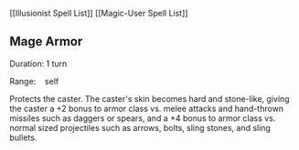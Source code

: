 [[Illusionist Spell List]]
[[Magic-User Spell List]]

## Mage Armor                                     

Duration: 1 turn 

Range:    self

Protects the caster. The caster's skin becomes hard and stone-like, giving the caster a +2 bonus to armor class vs. melee attacks and hand-thrown missiles such as daggers or spears, and a +4 bonus to armor class vs. normal sized projectiles such as arrows, bolts, sling stones, and sling bullets.